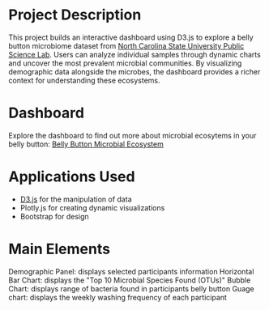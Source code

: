 # Project Description
This project builds an interactive dashboard using D3.js to explore a belly button microbiome dataset from [North Carolina State University Public Science Lab](https://robdunnlab.com/projects/belly-button-biodiversity/). Users can analyze individual samples through dynamic charts and uncover the most prevalent microbial communities. By visualizing demographic data alongside the microbes, the dashboard provides a richer context for understanding these ecosystems. 

# Dashboard
Explore the dashboard to find out more about microbial ecosytems in your belly button: [Belly Button Microbial Ecosystem](https://ashleykanderson.github.io/belly_button_challenge/)

# Applications Used
* <ins>D3.js</ins> for the manipulation of data
* Plotly.js for creating dynamic visualizations
* Bootstrap for design

# Main Elements
Demographic Panel: displays selected participants information
Horizontal Bar Chart: displays the "Top 10 Microbial Species Found (OTUs)" 
Bubble Chart: displays range of bacteria found in participants belly button 
Guage chart: displays the weekly washing frequency of each participant
